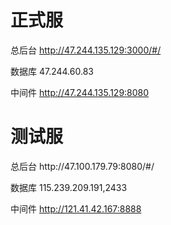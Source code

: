 <h1>正式服</h1>

总后台  http://47.244.135.129:3000/#/  

数据库   47.244.60.83  

中间件   http://47.244.135.129:8080

<h1>测试服</h1>  
总后台  http://47.100.179.79:8080/#/  
  
  数据库 115.239.209.191,2433

中间件 http://121.41.42.167:8888